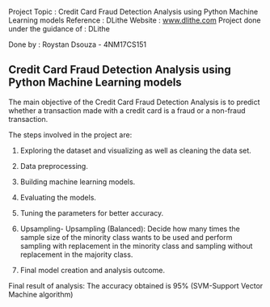 Project Topic : Credit Card Fraud Detection Analysis using Python Machine Learning models
Reference : DLithe
Website : www.dlithe.com
Project done under the guidance of : DLithe

Done by : Roystan Dsouza - 4NM17CS151
## Credit Card Fraud Detection Analysis using Python Machine Learning models

The main objective of the Credit Card Fraud Detection Analysis is to predict whether a transaction made with a credit card is a fraud or a non-fraud transaction.

The steps involved in the project are:

1. Exploring the dataset and visualizing as well as cleaning the data set.

2. Data preprocessing.

3. Building machine learning models.

4. Evaluating the models.

5. Tuning the parameters for better accuracy.

6. Upsampling- Upsampling (Balanced): Decide how many times the sample size of the minority class wants to be used and perform sampling with replacement in the minority class      and sampling without replacement in the majority class.

7. Final model creation and analysis outcome.

Final result of analysis:
The accuracy obtained is 95% (SVM-Support Vector Machine algorithm)

